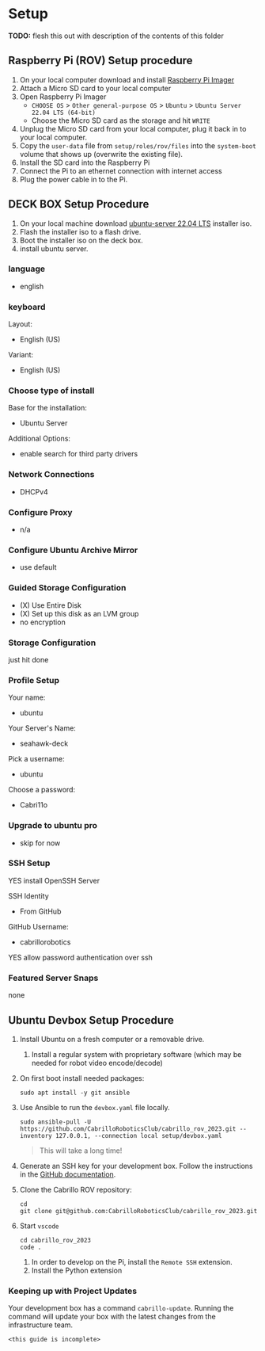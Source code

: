 # Setup

**TODO:** flesh this out with description of the contents of this folder

## Raspberry Pi (ROV) Setup procedure

1. On your local computer download and install [Raspberry Pi Imager](https://www.raspberrypi.com/software/)
1. Attach a Micro SD card to your local computer
1. Open Raspberry Pi Imager
    * `CHOOSE OS` > `Other general-purpose OS` > `Ubuntu` > `Ubuntu Server 22.04 LTS (64-bit)`
    * Choose the Micro SD card as the storage and hit `WRITE`
1. Unplug the Micro SD card from your local computer, plug it back in to your local computer.
1. Copy the `user-data` file from `setup/roles/rov/files` into the `system-boot` volume that shows up (overwrite the existing file).
1. Install the SD card into the Raspberry Pi
1. Connect the Pi to an ethernet connection with internet access
1. Plug the power cable in to the Pi.

## DECK BOX Setup Procedure

1. On your local machine download [ubuntu-server 22.04 LTS](https://releases.ubuntu.com/22.04.2/ubuntu-22.04.2-live-server-amd64.iso) installer iso.
1. Flash the installer iso to a flash drive.
1. Boot the installer iso on the deck box.
1. install ubuntu server.

### language

* english

### keyboard

Layout:

* English (US)

Variant:

* English (US)

### Choose type of install

Base for the installation:

* Ubuntu Server

Additional Options:

* enable search for third party drivers

### Network Connections

* DHCPv4

### Configure Proxy

* n/a

### Configure Ubuntu Archive Mirror

* use default

### Guided Storage Configuration

* (X) Use Entire Disk
* (X) Set up this disk as an LVM group
* no encryption

### Storage Configuration

just hit done

### Profile Setup

Your name:

* ubuntu

Your Server's Name:

* seahawk-deck

Pick a username:

* ubuntu

Choose a password:

* Cabri11o

### Upgrade to ubuntu pro

* skip for now

### SSH Setup

YES install OpenSSH Server

SSH Identity

* From GitHub

GitHub Username:

* cabrillorobotics

YES allow password authentication over ssh

### Featured Server Snaps

none

## Ubuntu Devbox Setup Procedure

1. Install Ubuntu on a fresh computer or a removable drive.
    1. Install a regular system with proprietary software (which may be needed for robot video encode/decode)
1. On first boot install needed packages:

    ```console
    sudo apt install -y git ansible 
    ```

1. Use Ansible to run the `devbox.yaml` file locally.

    ```console
    sudo ansible-pull -U https://github.com/CabrilloRoboticsClub/cabrillo_rov_2023.git --inventory 127.0.0.1, --connection local setup/devbox.yaml
    ```

    > This will take a long time!

1. Generate an SSH key for your development box. Follow the instructions in the [GitHub documentation](https://docs.github.com/en/authentication/connecting-to-github-with-ssh).

1. Clone the Cabrillo ROV repository:

    ```console
    cd 
    git clone git@github.com:CabrilloRoboticsClub/cabrillo_rov_2023.git
    ```

1. Start `vscode`

    ```console
    cd cabrillo_rov_2023
    code . 
    ```

   1. In order to develop on the Pi, install the `Remote SSH` extension.
   1. Install the Python extension

### Keeping up with Project Updates

Your development box has a command `cabrillo-update`. Running the command will update your box with the latest changes from the infrastructure team.

`<this guide is incomplete>`
